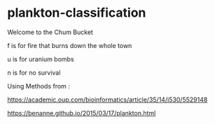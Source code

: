 # plankton-classification
Welcome to the Chum Bucket

f is for fire that burns down the whole town

u is for uranium bombs

n is for no survival

Using Methods from : 

  https://academic.oup.com/bioinformatics/article/35/14/i530/5529148
  
  https://benanne.github.io/2015/03/17/plankton.html
